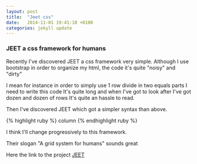 ```yaml
---
layout: post
title:  "Jeet css"
date:   2014-11-01 19:41:18 +0100
categories: jekyll update
---
```


### JEET a css framework for humans

<div class="panel-body">
<p>
Recently I've discovered JEET a css framework very simple.
Although I use bootstrap in order to organize my html, the code it's
quite "noisy" and "dirty"
</p>
<p>
I mean for instance in order to simply use 1 row divide in two equals parts 
I need to write this code
It's quite long and when I've got to look after I've got dozen and dozen 
of rows It's quite an hassle to read.
</p>
Then I've discovered JEET which got a simpler syntax than above.

{% highlight ruby %}
column
{% endhighlight ruby %}

I think I'll change progressively to this framework.
<p>Their slogan "A grid system for humans" sounds great</p>
<p>Here the link to the project <a href="http://jeet.gs">JEET</a></p>

</div>
